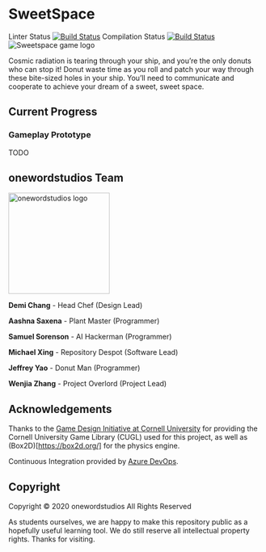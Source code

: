 # SweetSpace

Linter Status [![Build Status](https://dev.azure.com/onewordstudios/sweetspace/_apis/build/status/sweetspace-lint?branchName=master)](https://dev.azure.com/onewordstudios/sweetspace/_build/latest?definitionId=2&branchName=master)
Compilation Status [![Build Status](https://dev.azure.com/onewordstudios/sweetspace/_apis/build/status/sweetspace-compile?branchName=master)](https://dev.azure.com/onewordstudios/sweetspace/_build/latest?definitionId=4&branchName=master)
![Sweetspace game logo](http://onewordstudios.fun/sweetspace/sweetspace_hero.png "Sweetspace - game logo")

Cosmic radiation is tearing through your ship, and you’re the only donuts who can stop it! Donut waste time as you roll and patch your way through these bite-sized holes in your ship. You’ll need to communicate and cooperate to achieve your dream of a sweet, sweet space.

## Current Progress

### Gameplay Prototype

TODO

## onewordstudios Team

<a href="https://onewordstudios.fun"><img src="https://xingmichael.com/School/flourish/studioSmall.png" alt="onewordstudios logo" width="200"/></a>

**Demi Chang** - Head Chef (Design Lead)

**Aashna Saxena** - Plant Master (Programmer)

**Samuel Sorenson** - AI Hackerman (Programmer)

**Michael Xing** - Repository Despot (Software Lead)

**Jeffrey Yao** - Donut Man (Programmer)

**Wenjia Zhang** - Project Overlord (Project Lead)

## Acknowledgements

Thanks to the [Game Design Initiative at Cornell University](https://gdiac.cis.cornell.edu/) for providing the Cornell University Game Library (CUGL) used for this project, as well as (Box2D)[https://box2d.org/] for the physics engine.

Continuous Integration provided by [Azure DevOps](https://azure.microsoft.com/en-us/services/devops/).

## Copyright

Copyright © 2020 onewordstudios
All Rights Reserved

As students ourselves, we are happy to make this repository public as a hopefully useful learning tool. We do still reserve all intellectual property rights. Thanks for visiting.
